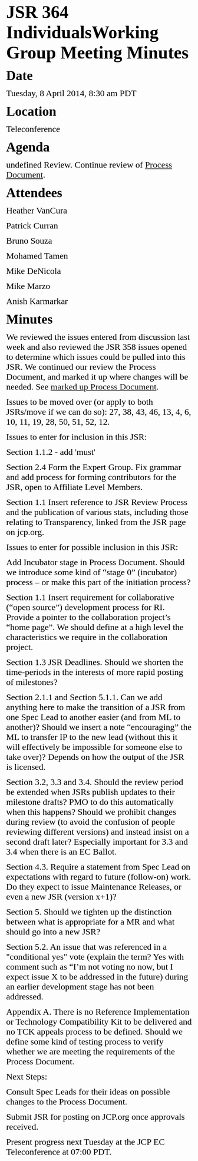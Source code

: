 <font color="#000000"><font face="Times-Roman, serif"><font size="7">**JSR 364 IndividualsWorking Group Meeting Minutes**</font></font></font>

<font color="#000000"><font face="Times-Roman, serif"><font size="6" style="font-size: 27pt">**Date**</font></font></font>

<font color="#000000"><font face="Times-Roman, serif"><font size="5">Tuesday, 8 April 2014, 8:30 am PDT</font></font></font>

<font color="#000000"><font face="Times-Roman, serif"><font size="6" style="font-size: 27pt">**Location**</font></font></font>

<font color="#000000"><font face="Times-Roman, serif"><font size="5">Teleconference</font></font></font>

<font color="#000000"><font face="Times-Roman, serif"><font size="6" style="font-size: 27pt">**Agenda**</font></font></font>

<font color="#000000"><font face="Times-Roman, serif"><font size="5"><span style="font-weight: normal">undefined Review. Continue review of [Process Document](https://java.net/downloads/jcpnext4/Original%20Source%20Materials/ProcessDoc-8April14.pdf).</span></font></font></font>

<font color="#000000"><font face="Times-Roman, serif"><font size="6" style="font-size: 27pt">**Attendees**</font></font></font>

<font color="#000000"><font face="Times-Roman, serif"><font size="5">Heather VanCura</font></font></font>

<font color="#000000"><font face="Times-Roman, serif"><font size="5">Patrick Curran</font></font></font>

<font color="#000000"><font face="Times-Roman, serif"><font size="5">Bruno Souza</font></font></font>

<font color="#000000"><font face="Times-Roman, serif"><font size="5">Mohamed Tamen</font></font></font>

<font color="#000000"><font face="Times-Roman, serif"><font size="5">Mike DeNicola</font></font></font>

<font color="#000000"><font face="Times-Roman, serif"><font size="5">Mike Marzo</font></font></font>

<font color="#000000"><font face="Times-Roman, serif"><font size="5">Anish Karmarkar</font></font></font>

<font color="#000000"><font face="Times-Roman, serif"><font size="6" style="font-size: 27pt">**Minutes**</font></font></font>

<font color="#000000"><font face="Times New Roman, serif"><font size="5"><span style="font-weight: normal">We reviewed the issues entered from discussion last week and also reviewed the JSR 358 issues opened to determine which issues could be pulled into this JSR. We continued our review the Process Document, and marked it up where changes will be needed. See [marked up Process Document](https://java.net/downloads/jcpnext4/Original%20Source%20Materials/ProcessDoc-8April14.pdf).</span></font></font></font>

<font color="#000000"><font face="Times New Roman, serif"><font size="5">Issues to be moved over (or apply to both JSRs/move if we can do so): 27, 38, 43, 46, 13, 4, 6, 10, 11, 19, 28, 50, 51, 52, 12.</font></font></font>

<font color="#000000"><font face="Times New Roman, serif"><font size="5">Issues to enter for inclusion in this JSR:</font></font></font>

<font color="#000000"><font face="Times New Roman, serif"><font size="5">Section 1.1.2 - add 'must'</font></font></font>

<font color="#000000"><font face="Times New Roman, serif"><font size="5">Section 2.4 Form the Expert Group. Fix grammar and add process for forming contributors for the JSR, open to Affiliate Level Members.</font></font></font>

<font color="#000000"><font face="Times New Roman, serif"><font size="5">Section 1.1 Insert reference to JSR Review Process and the publication of various stats, including those relating to Transparency, linked from the JSR page on jcp.org.</font></font></font>

<font color="#000000"><font face="Times New Roman, serif"><font size="5">Issues to enter for possible inclusion in this JSR:</font></font></font>

<font color="#000000"><font face="Times New Roman, serif"><font size="5">Add Incubator stage in Process Document. Should we introduce some kind of “stage 0” (incubator) process – or make this part of the initiation process?</font></font></font>

<font color="#000000"><font face="Times New Roman, serif"><font size="5">Section 1.1 Insert requirement for collaborative (“open source”) development process for RI. Provide a pointer to the collaboration project’s “home page”. We should define at a high level the characteristics we require in the collaboration project.</font></font></font>

<font color="#000000"><font face="Times New Roman, serif"><font size="5">Section 1.3 JSR Deadlines. Should we shorten the time-periods in the interests of more rapid posting of milestones?</font></font></font>

<font color="#000000"><font face="Times New Roman, serif"><font size="5">Section 2.1.1 and Section 5.1.1\. Can we add anything here to make the transition of a JSR from one Spec Lead to another easier (and from ML to another)? Should we insert a note “encouraging” the ML to transfer IP to the new lead (without this it will effectively be impossible for someone else to take over)? Depends on how the output of the JSR is licensed.</font></font></font>

<font color="#000000"><font face="Times New Roman, serif"><font size="5">Section 3.2, 3.3 and 3.4\. Should the review period be extended when JSRs publish updates to their milestone drafts? PMO to do this automatically when this happens? Should we prohibit changes during review (to avoid the confusion of people reviewing different versions) and instead insist on a second draft later? Especially important for 3.3 and 3.4 when there is an EC Ballot.</font></font></font>

<font color="#000000"><font face="Times New Roman, serif"><font size="5">Section 4.3\. Require a statement from Spec Lead on expectations with regard to future (follow-on) work. Do they expect to issue Maintenance Releases, or even a new JSR (version x+1)?</font></font></font>

<font color="#000000"><font face="Times New Roman, serif"><font size="5">Section 5\. Should we tighten up the distinction between what is appropriate for a MR and what should go into a new JSR?</font></font></font>

<font color="#000000"><font face="Times New Roman, serif"><font size="5">Section 5.2\. An issue that was referenced in a "conditional yes" vote (explain the term? Yes with comment such as “I’m not voting no now, but I expect issue X to be addressed in the future) during an earlier development stage has not been addressed.</font></font></font>

<font color="#000000"><font face="Times New Roman, serif"><font size="5">Appendix A. There is no Reference Implementation or Technology Compatibility Kit to be delivered and no TCK appeals process to be defined. Should we define some kind of testing process to verify whether we are meeting the requirements of the Process Document.</font></font></font>

<font color="#000000"><font face="Times-Roman, serif"><font size="5">Next Steps:</font></font></font>

<font color="#000000"><font face="Times-Roman, serif"><font size="5">Consult Spec Leads for their ideas on possible changes to the Process Document.</font></font></font>

<font color="#000000"><font face="Times-Roman, serif"><font size="5">Submit JSR for posting on JCP.org once approvals received.</font></font></font>

<font color="#000000"><font face="Times-Roman, serif"><font size="5">Present progress next Tuesday at the JCP EC Teleconference at 07:00 PDT. </font></font></font>